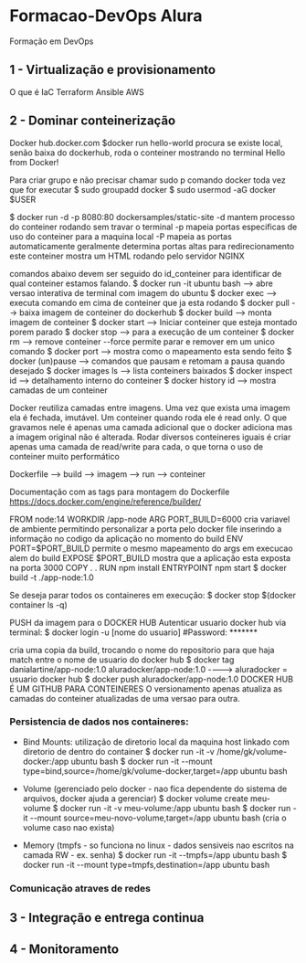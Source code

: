 # Formacao-DevOps Alura

Formação em DevOps

## 1 - Virtualização e provisionamento
O que é IaC
Terraform
Ansible
AWS 

## 2 - Dominar conteinerização
Docker
hub.docker.com
$docker run hello-world
procura se existe local, senão baixa do dockerhub, roda o conteiner mostrando no terminal Hello from Docker!

Para criar grupo e não precisar chamar sudo p comando docker toda vez que for executar
$ sudo groupadd docker
$ sudo usermod -aG docker $USER

$ docker run -d -p 8080:80 dockersamples/static-site
-d mantem processo do conteiner rodando sem travar o terminal
-p mapeia portas especificas de uso do conteiner para a maquina local
-P mapeia as portas automaticamente geralmente determina portas altas para redirecionamento
este conteiner mostra um HTML rodando pelo servidor NGINX

comandos abaixo devem ser seguido do id_conteiner para identificar de qual conteiner estamos falando.
$ docker run -it ubuntu bash --> abre versao interativa de terminal com imagem do ubuntu
$ docker exec --> executa comando em cima de conteiner que ja esta rodando
$ docker pull --> baixa imagem de conteiner do dockerhub
$ docker build --> monta imagem de conteiner
$ docker start --> Iniciar conteiner que esteja montado porem parado
$ docker stop --> para a execução de um conteiner
$ docker rm --> remove conteiner --force permite parar e remover em um unico comando
$ docker port --> mostra como o mapeamento esta sendo feito
$ docker (un)pause --> comandos que pausam e retomam a pausa quando desejado
$ docker images ls --> lista conteiners baixados
$ docker inspect id --> detalhamento interno do conteiner
$ docker history id --> mostra camadas de um conteiner

Docker reutiliza camadas entre imagens.
Uma vez que exista uma imagem ela é fechada, imutável.
Um conteiner quando roda ele é read only. O que gravamos nele é apenas uma camada adicional que o docker adiciona mas a imagem original não é alterada.
Rodar diversos conteineres iguais é criar apenas uma camada de read/write para cada, o que torna o uso de conteiner muito performático

Dockerfile --> build --> imagem --> run --> conteiner

Documentação com as tags para montagem do Dockerfile
https://docs.docker.com/engine/reference/builder/

FROM node:14
WORKDIR /app-node
ARG PORT_BUILD=6000     cria variavel de ambiente permitindo personalizar a porta pelo docker file inserindo a informação no codigo da aplicação no momento do build
ENV PORT=$PORT_BUILD    permite o mesmo mapeamento do args em execucao alem do build
EXPOSE $PORT_BUILD      mostra que a aplicação esta exposta na porta 3000
COPY . . 
RUN npm install
ENTRYPOINT npm start
$ docker build -t  ./app-node:1.0

Se deseja parar todos os containeres em execução:
$ docker stop $(docker container ls -q)

PUSH da imagem para o DOCKER HUB
Autenticar usuario docker hub via terminal:
$ docker login -u [nome do usuario]
#Password: *******

cria uma copia da build, trocando o nome do repositorio para que haja match entre o nome de usuario do docker hub
$ docker tag danialartine/app-node:1.0 aluradocker/app-node:1.0 ----> aluradocker = usuario docker hub
$ docker push aluradocker/app-node:1.0
DOCKER HUB É UM GITHUB PARA CONTEINERES
O versionamento apenas atualiza as camadas do conteiner atualizadas de uma versao para outra.

### Persistencia de dados nos containeres:
- Bind Mounts: 
utilização de diretorio local da maquina host linkado com diretorio de dentro do container
$ docker run -it -v /home/gk/volume-docker:/app ubuntu bash
$ docker run -it --mount type=bind,source=/home/gk/volume-docker,target=/app ubuntu bash

- Volume (gerenciado pelo docker - nao fica dependente do sistema de arquivos, docker ajuda a gerenciar)
$ docker volume create meu-volume
$ docker run -it -v meu-volume:/app ubuntu bash
$ docker run -it --mount source=meu-novo-volume,target=/app ubuntu bash (cria o volume caso nao exista)

- Memory (tmpfs - so funciona no linux - dados sensiveis nao escritos na camada RW - ex. senha)
$ docker run -it --tmpfs=/app ubuntu bash
$ docker run -it --mount type=tmpfs,destination=/app ubuntu bash

### Comunicação atraves de redes


## 3 - Integração e entrega continua

## 4 - Monitoramento
